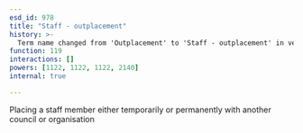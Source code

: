 ```yaml
---
esd_id: 978
title: "Staff - outplacement"
history: >-
  Term name changed from 'Outplacement' to 'Staff - outplacement' in version 3.00.
function: 119
interactions: []
powers: [1122, 1122, 1122, 2140]
internal: true

---
```


Placing a staff member either temporarily or permanently with another council or organisation


